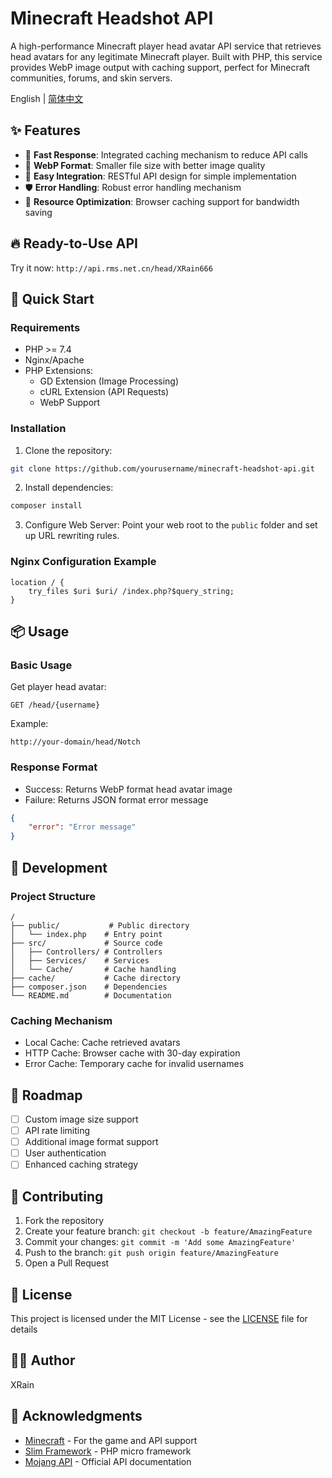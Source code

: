 # Minecraft Headshot API

A high-performance Minecraft player head avatar API service that retrieves head avatars for any legitimate Minecraft player. Built with PHP, this service provides WebP image output with caching support, perfect for Minecraft communities, forums, and skin servers.

English | [简体中文](README.md)

## ✨ Features

- 🚀 **Fast Response**: Integrated caching mechanism to reduce API calls
- 🎨 **WebP Format**: Smaller file size with better image quality
- 🔧 **Easy Integration**: RESTful API design for simple implementation
- 🛡️ **Error Handling**: Robust error handling mechanism
- 💾 **Resource Optimization**: Browser caching support for bandwidth saving

## 🔥 Ready-to-Use API

Try it now: `http://api.rms.net.cn/head/XRain666`

## 🚀 Quick Start

### Requirements

- PHP >= 7.4
- Nginx/Apache
- PHP Extensions:
  - GD Extension (Image Processing)
  - cURL Extension (API Requests)
  - WebP Support

### Installation

1. Clone the repository:
```bash
git clone https://github.com/yourusername/minecraft-headshot-api.git
```

2. Install dependencies:
```bash
composer install
```

3. Configure Web Server:
Point your web root to the `public` folder and set up URL rewriting rules.

### Nginx Configuration Example

```nginx
location / {
    try_files $uri $uri/ /index.php?$query_string;
}
```

## 📦 Usage

### Basic Usage

Get player head avatar:
```
GET /head/{username}
```

Example:
```
http://your-domain/head/Notch
```

### Response Format

- Success: Returns WebP format head avatar image
- Failure: Returns JSON format error message
```json
{
    "error": "Error message"
}
```

## 🔨 Development

### Project Structure

```
/
├── public/           # Public directory
│   └── index.php    # Entry point
├── src/             # Source code
│   ├── Controllers/ # Controllers
│   ├── Services/    # Services
│   └── Cache/       # Cache handling
├── cache/           # Cache directory
├── composer.json    # Dependencies
└── README.md        # Documentation
```

### Caching Mechanism

- Local Cache: Cache retrieved avatars
- HTTP Cache: Browser cache with 30-day expiration
- Error Cache: Temporary cache for invalid usernames

## 📝 Roadmap

- [ ] Custom image size support
- [ ] API rate limiting
- [ ] Additional image format support
- [ ] User authentication
- [ ] Enhanced caching strategy

## 🤝 Contributing

1. Fork the repository
2. Create your feature branch: `git checkout -b feature/AmazingFeature`
3. Commit your changes: `git commit -m 'Add some AmazingFeature'`
4. Push to the branch: `git push origin feature/AmazingFeature`
5. Open a Pull Request

## 📄 License

This project is licensed under the MIT License - see the [LICENSE](LICENSE) file for details

## 👨‍💻 Author

XRain

## 🙏 Acknowledgments

- [Minecraft](https://www.minecraft.net/) - For the game and API support
- [Slim Framework](https://www.slimframework.com/) - PHP micro framework
- [Mojang API](https://wiki.vg/Mojang_API) - Official API documentation 